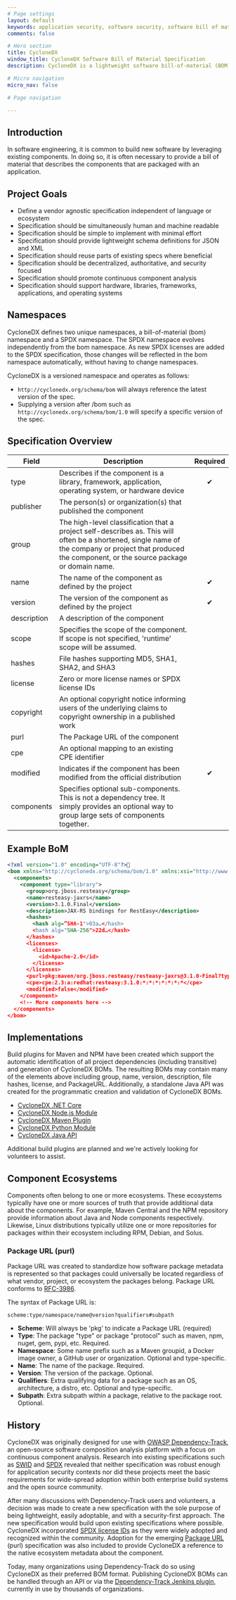 ```yaml
---
# Page settings
layout: default
keywords: application security, software security, software bill of material, SBOM, BOM, open source, supply chain, specification, spdx, license, package url, purl, cpe
comments: false

# Hero section
title: CycloneDX
window_title: CycloneDX Software Bill of Material Specification
description: CycloneDX is a lightweight software bill-of-material (BOM) specification designed for use in application security contexts and software composition analysis (SCA).

# Micro navigation
micro_nav: false

# Page navigation

---
```


## Introduction

In software engineering, it is common to build new software by leveraging existing components. In doing so, it is 
often necessary to provide a bill of material that describes the components that are packaged with an application. 

## Project Goals
- Define a vendor agnostic specification independent of language or ecosystem
- Specification should be simultaneously human and machine readable
- Specification should be simple to implement with minimal effort
- Specification should provide lightweight schema definitions for JSON and XML
- Specification should reuse parts of existing specs where beneficial
- Specification should be decentralized, authoritative, and security focused
- Specification should promote continuous component analysis
- Specification should support hardware, libraries, frameworks, applications, and operating systems

## Namespaces
CycloneDX defines two unique namespaces, a bill-of-material (bom) namespace and a SPDX namespace. The SPDX namespace
evolves independently from the bom namespace. As new SPDX licenses are added to the SPDX specification, those changes 
will be reflected in the bom namespace automatically, without having to change namespaces.

CycloneDX is a versioned namespace and operates as follows:

* `http://cyclonedx.org/schema/bom` will always reference the latest version of the spec.
* Supplying a version after /bom such as `http://cyclonedx.org/schema/bom/1.0` will specify a specific version of the spec.


## Specification Overview

| Field | Description | Required |
| ------|-------------| :------: |
|type| Describes if the component is a library, framework, application, operating system, or hardware device | 	&#x2714; |
|publisher| The person(s) or organization(s) that published the component | |
|group| The high-level classification that a project self-describes as. This will often be a shortened, single name of the company or project that produced the component, or the source package or domain name. | |
|name| The name of the component as defined by the project | &#x2714; |
|version| The version of the component as defined by the project | &#x2714; |
|description| A description of the component | |
|scope| Specifies the scope of the component. If scope is not specified, 'runtime' scope will be assumed. | |
|hashes| File hashes supporting MD5, SHA1, SHA2, and SHA3 | |
|license| Zero or more license names or SPDX license IDs | |
|copyright| An optional copyright notice informing users of the underlying claims to copyright ownership in a published work| |
|purl| The Package URL of the component | |
|cpe| An optional mapping to an existing CPE identifier | |
|modified| Indicates if the component has been modified from the official distribution | &#x2714; |
|components| Specifies optional sub-components. This is not a dependency tree. It simply provides an optional way to group large sets of components together. | |

## Example BoM
```xml
<?xml version="1.0" encoding="UTF-8"?>
<bom xmlns="http://cyclonedx.org/schema/bom/1.0" xmlns:xsi="http://www.w3.org/2001/XMLSchema-instance" version="1" xsi:schemaLocation="http://cyclonedx.org/schema/bom/1.0 http://cyclonedx.org/schema/bom/1.0">
  <components>
    <component type="library">
      <group>org.jboss.resteasy</group>
      <name>resteasy-jaxrs</name>
      <version>3.1.0.Final</version>
      <description>JAX-RS bindings for RestEasy</description>
      <hashes>
        <hash alg=”SHA-1">03a…</hash>
        <hash alg="SHA-256">22d…</hash>
      </hashes>
      <licenses>
        <license>
          <id>Apache-2.0</id>
        </license>
      </licenses>
      <purl>pkg:maven/org.jboss.resteasy/resteasy-jaxrs@3.1.0-Final?type=jar</purl>
      <cpe>cpe:2.3:a:redhat:resteasy:3.1.0:*:*:*:*:*:*:*</cpe>
      <modified>false</modified>
    </component>
    <!-- More components here -->
  </components>
</bom>
```

## Implementations
Build plugins for Maven and NPM have been created which support the automatic identification of all project
dependencies (including transitive) and generation of CycloneDX BOMs. The resulting BOMs may contain many of the 
elements above including group, name, version, description, file hashes, license, and PackageURL. Additionally, a 
standalone Java API was created for the programmatic creation and validation of CycloneDX BOMs.

- [CycloneDX .NET Core](https://www.nuget.org/packages/CycloneDX/)
- [CycloneDX Node.js Module](https://www.npmjs.com/package/@cyclonedx/bom)
- [CycloneDX Maven Plugin](https://search.maven.org/search?q=g:org.cyclonedx%20AND%20a:cyclonedx-maven-plugin)
- [CycloneDX Python Module](https://pypi.org/project/cyclonedx-bom/)
- [CycloneDX Java API](https://search.maven.org/search?q=g:org.cyclonedx%20AND%20a:cyclonedx-core-java)

Additional build plugins are planned and we're actively looking for volunteers to assist.

## Component Ecosystems
Components often belong to one or more ecosystems. These ecosystems typically have one or more sources of 
truth that provide additional data about the components. For example, Maven Central and the NPM repository provide 
information about Java and Node components respectively. Likewise, Linux distributions typically utilize one or more
repositories for packages within their ecosystem including RPM, Debian, and Solus.

### Package URL (purl)
Package URL was created to standardize how software package metadata is represented so that packages could universally
be located regardless of what vendor, project, or ecosystem the packages belong. 
Package URL conforms to [RFC-3986](https://tools.ietf.org/html/rfc3986).

The syntax of Package URL is:
```
scheme:type/namespace/name@version?qualifiers#subpath
```

* **Scheme**: Will always be 'pkg' to indicate a Package URL (required)
* **Type**: The package "type" or package "protocol" such as maven, npm, nuget, gem, pypi, etc. Required.
* **Namespace**: Some name prefix such as a Maven groupid, a Docker image owner, a GitHub user or organization. Optional and type-specific.
* **Name**: The name of the package. Required.
* **Version**: The version of the package. Optional.
* **Qualifiers**: Extra qualifying data for a package such as an OS, architecture, a distro, etc. Optional and type-specific.
* **Subpath**: Extra subpath within a package, relative to the package root. Optional.

## History
CycloneDX was originally designed for use with [OWASP Dependency-Track](https://dependencytrack.org), an open-source 
software composition analysis platform with a focus on continuous component analysis. Research into existing specifications 
such as [SWID](https://tagvault.org/standards/swid_tagstandard/) and [SPDX](https://spdx.org/) revealed that neither 
specification was robust enough for application security contexts nor did these projects meet the basic requirements 
for wide-spread adoption within both enterprise build systems and the open source community.

After many discussions with Dependency-Track users and volunteers, a decision was made to create a new specification with
the sole purpose of being lightweight, easily adoptable, and with a security-first approach. The new specification would
build upon existing specifications where possible. CycloneDX incorporated [SPDX license IDs](https://spdx.org/licenses/) 
as they were widely adopted and recognized within the community. Adoption for the emerging 
[Package URL](https://github.com/package-url/purl-spec) (purl) specification was also included to provide CycloneDX a 
reference to the native ecosystem metadata about the component.

Today, many organizations using Dependency-Track do so using CycloneDX as their preferred BOM format. Publishing
CycloneDX BOMs can be handled through an API or via the [Dependency-Track Jenkins plugin](https://plugins.jenkins.io/dependency-track), 
currently in use by thousands of organizations. 